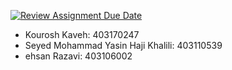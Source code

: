 [![Review Assignment Due Date](https://classroom.github.com/assets/deadline-readme-button-22041afd0340ce965d47ae6ef1cefeee28c7c493a6346c4f15d667ab976d596c.svg)](https://classroom.github.com/a/iDQJgb-p)

 * Kourosh Kaveh: 403170247
 * Seyed Mohammad Yasin Haji Khalili: 403110539 
 * ehsan Razavi: 403106002
